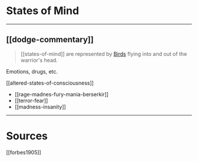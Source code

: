 # States of Mind

---

## [[dodge-commentary]]

> [[states-of-mind]] are represented by [Birds](birds-flying-flight-wings.md) flying into and out of the warrior's head.

Emotions, drugs, etc.

[[altered-states-of-consciousness]]

- [[rage-madnes-fury-mania-berserkir]]
- [[terror-fear]]
- [[madness-insanity]]

---

# Sources
[[forbes1905]]
